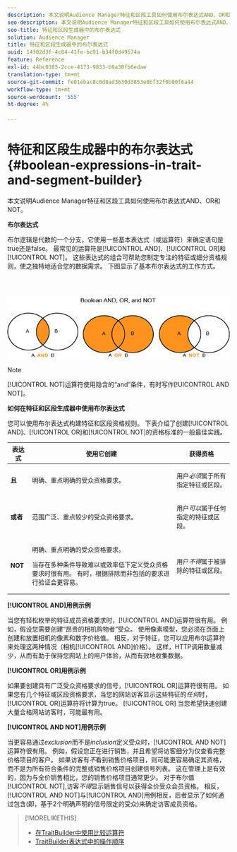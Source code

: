 ```yaml
---
description: 本文说明Audience Manager特征和区段工具如何使用布尔表达式AND、OR和NOT。
seo-description: 本文说明Audience Manager特征和区段工具如何使用布尔表达式AND、OR和NOT。
seo-title: 特征和区段生成器中的布尔表达式
solution: Audience Manager
title: 特征和区段生成器中的布尔表达式
uuid: 14f02d3f-4c84-41fe-bc91-b34f0d49574a
feature: Reference
exl-id: 44bc0385-2cce-4173-9833-b9a30fb6edae
translation-type: tm+mt
source-git-commit: fe01ebac8c0d0ad3630d3853e0bf32f0b00f6a44
workflow-type: tm+mt
source-wordcount: '555'
ht-degree: 4%

---
```


# 特征和区段生成器中的布尔表达式{#boolean-expressions-in-trait-and-segment-builder}

本文说明Audience Manager特征和区段工具如何使用布尔表达式AND、OR和NOT。

<!-- 

c_tb_boolean.xml

 -->

**布尔表达式**

布尔逻辑是代数的一个分支，它使用一些基本表达式（或运算符）来确定语句是true还是false。 最常见的运算符是[!UICONTROL AND]、[!UICONTROL OR]和[!UICONTROL NOT]。 这些表达式的组合可帮助您制定专注的特征或细分资格规则，使之独特地适合您的数据需求。 下图显示了基本布尔表达式的工作方式。

<br> 

![](assets/BooleanOverview_small.png)

>[!NOTE]
>
>[!UICONTROL NOT]运算符使用隐含的“and”条件，有时写作[!UICONTROL AND NOT]。

**如何在特征和区段生成器中使用布尔表达式**

您可以使用布尔表达式构建特征和区段资格规则。 下表介绍了创建[!UICONTROL AND]、[!UICONTROL OR]和[!UICONTROL NOT]的资格标准的一般最佳实践。

<table id="table_C762872C98F54C4A86A2F1C840A86657"> 
 <thead> 
  <tr> 
   <th colname="col1" class="entry"> 表达式 </th> 
   <th colname="col2" class="entry"> 使用它创建 </th> 
   <th colname="col3" class="entry"> 获得资格 </th> 
  </tr>
 </thead>
 <tbody> 
  <tr> 
   <td colname="col1"> <p><b><span class="wintitle"> 且</span></b> </p> </td> 
   <td colname="col2"> <p>明确、重点明确的受众资格要求。 </p> </td> 
   <td colname="col3"> <p>用户<i>必须</i>属于所有指定特征或区段。 </p> </td> 
  </tr> 
  <tr> 
   <td colname="col1"> <p><b><span class="wintitle"> 或者</span></b> </p> </td> 
   <td colname="col2"> <p>范围广泛、重点较少的受众资格要求。 </p> </td> 
   <td colname="col3"> <p>用户<i>可以</i>属于任何指定的特征或区段。 </p> </td> 
  </tr> 
  <tr> 
   <td colname="col1"> <p><b><span class="wintitle"> NOT</span></b> </p> </td> 
   <td colname="col2"> <p>明确、重点明确的受众资格要求。 </p> <p>当存在多种条件导致难以或效率低下定义受众资格要求时很有用。 有时，根据排除而非包括的要求进行验证会更容易。 </p> </td> 
   <td colname="col3"> <p>用户<i>不得</i>属于被排除的特征或区段。 </p> </td> 
  </tr> 
 </tbody> 
</table>

**[!UICONTROL AND]用例示例**

当您有轻松枚举的特征成员资格要求时，[!UICONTROL AND]运算符很有用。 例如，假设您需要创建“昂贵的相机购物者”受众。 使用像素模型，您必须在页面上创建和放置相机的像素和数字价格值。 相反，对于特征，您可以应用布尔运算符来处理这两种情况（相机[!UICONTROL AND]价格）。 这样，HTTP调用数量减少，从而有助于保持您网站上的用户体验，从而有效地收集数据。

**[!UICONTROL OR]用例示例**

如果要创建具有广泛受众资格要求的信号，[!UICONTROL OR]运算符很有用。 如果您有几个特征或区段资格要求，当您的网站访客显示这些特征的&#x200B;*任何*&#x200B;时，[!UICONTROL OR]运算符将计算为true。 [!UICONTROL OR] 当您希望快速创建大量合格网站访客时，可能最有用。

**[!UICONTROL AND NOT]用例示例**

当更容易通过&#x200B;*exclusion*&#x200B;而不是&#x200B;*inclusion*&#x200B;定义受众时，[!UICONTROL AND NOT]运算符很有用。 例如，假设您正在进行销售，并且希望将访客细分为仅查看完整价格项目的客户。 如果访客有&#x200B;*不*&#x200B;看到销售价格项目，则可能更容易确定其资格，而不是为所有符合条件的完整或销售价格项目创建信号列表。 这在管理上是有效的，因为与全价销售相比，您的销售价格项目通常更少。 对于布尔值[!UICONTROL NOT],访客&#x200B;*不得*&#x200B;显示销售信号以获得全价受众会员资格。 相反，[!UICONTROL AND NOT]与[!UICONTROL AND]用例相反，后者显示了如何通过包含(即，基于2个明确声明的信号限定的受众)来确定访客成员资格。

>[!MORELIKETHIS]
>
>* [在TraitBuilder中使用比较运算符](../features/traits/trait-comparison-operators.md)
>* [TraitBuilder表达式中的操作顺序](../features/traits/trait-operator-precedence.md)

